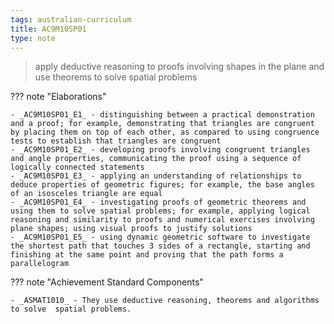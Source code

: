 ```yaml
---
tags: australian-curriculum
title: AC9M10SP01
type: note
---
```

> apply deductive reasoning to proofs involving shapes in the plane and use theorems to solve spatial problems

??? note "Elaborations"

	- _AC9M10SP01_E1_ - distinguishing between a practical demonstration and a proof; for example, demonstrating that triangles are congruent by placing them on top of each other, as compared to using congruence tests to establish that triangles are congruent
	- _AC9M10SP01_E2_ - developing proofs involving congruent triangles and angle properties, communicating the proof using a sequence of logically connected statements
	- _AC9M10SP01_E3_ - applying an understanding of relationships to deduce properties of geometric figures; for example, the base angles of an isosceles triangle are equal
	- _AC9M10SP01_E4_ - investigating proofs of geometric theorems and using them to solve spatial problems; for example, applying logical reasoning and similarity to proofs and numerical exercises involving plane shapes; using visual proofs to justify solutions
	- _AC9M10SP01_E5_ - using dynamic geometric software to investigate the shortest path that touches 3 sides of a rectangle, starting and finishing at the same point and proving that the path forms a parallelogram
??? note "Achievement Standard Components"

	- _ASMAT1010_ - They use deductive reasoning, theorems and algorithms to solve  spatial problems.